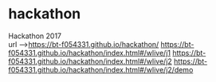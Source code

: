 # hackathon<br/>
Hackathon 2017<br/>
url -->https://bt-f054331.github.io/hackathon/
https://bt-f054331.github.io/hackathon/index.html#/wlive/j1
https://bt-f054331.github.io/hackathon/index.html#/wlive/j2
https://bt-f054331.github.io/hackathon/index.html#/wlive/j2/demo
